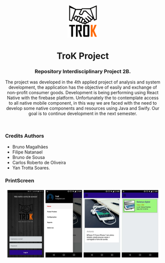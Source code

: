 <p align="center"><a href="" target="_blank" rel="noopener noreferrer"><img width="100" src="./Resources/logo-trok.png" alt="TroK Project"></a></p>

<h1 align="center">TroK Project</h1>
<h3 align="center">Repository Interdisciplinary Project 2B.</h3>

<p align="center">
The project was developed in the 4th applied project of analysis and
system development, the application has the objective of easily and
exchange of non-profit consumer goods. Development is being
performing using React Native with the firebase platform. Unfortunately the
to contemplate access to all native mobile component, in this way we are faced with
the need to develop some native components and resources using Java
and Swify. Our goal is to continue development in the next semester.
  </p>
<br>

### Credits Authors

- Bruno Magalhães
- Filipe Natanael
- Bruno de Sousa
- Carlos Roberto de Oliveira
- Yan Trotta Soares.


### PrintScreen


![](./Resources/print-screen.PNG)
